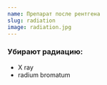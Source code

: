 ```yaml
---
name: Препарат после рентгена
slug: radiation
image: radiation.jpg
---
```

### Убирают радиацию:

- X ray
- radium bromatum